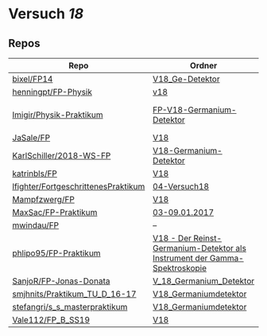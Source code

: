 # Versuch *18*

## Repos

|                                       Repo                                       |                                                                                                          Ordner                                                                                                           |                                                                               PDFs                                                                                |
|----------------------------------------------------------------------------------|---------------------------------------------------------------------------------------------------------------------------------------------------------------------------------------------------------------------------|-------------------------------------------------------------------------------------------------------------------------------------------------------------------|
|[bixel/FP14](../repo/bixel/FP14)                                                  |[V18_Ge-Detektor](https://github.com/bixel/FP14/tree/master/V18_Ge-Detektor)                                                                                                                                               |–                                                                                                                                                                  |
|[henningpt/FP-Physik](../repo/henningpt/FP-Physik)                                |[v18](https://github.com/henningpt/FP-Physik/tree/master/v18)                                                                                                                                                              |–                                                                                                                                                                  |
|[Imigir/Physik-Praktikum](../repo/Imigir/Physik-Praktikum)                        |[FP-V18-Germanium-Detektor](https://github.com/Imigir/Physik-Praktikum/tree/master/FP-V18-Germanium-Detektor)                                                                                                              |[FP-V18w.pdf](https://docs.google.com/viewer?url=https://raw.githubusercontent.com/NicoWeio/awesome-ap-pdfs/main/Imigir%E2%88%95Physik-Praktikum/18/FP-V18w.pdf) \*|
|[JaSale/FP](../repo/JaSale/FP)                                                    |[V18](https://github.com/JaSale/FP/tree/master/V18)                                                                                                                                                                        |–                                                                                                                                                                  |
|[KarlSchiller/2018-WS-FP](../repo/KarlSchiller/2018-WS-FP)                        |[V18-Germanium-Detektor](https://github.com/KarlSchiller/2018-WS-FP/tree/master/V18-Germanium-Detektor)                                                                                                                    |–                                                                                                                                                                  |
|[katrinbls/FP](../repo/katrinbls/FP)                                              |[V18](https://github.com/katrinbls/FP/tree/master/V18)                                                                                                                                                                     |–                                                                                                                                                                  |
|[lfighter/FortgeschrittenesPraktikum](../repo/lfighter/FortgeschrittenesPraktikum)|[04-Versuch18](https://github.com/lfighter/FortgeschrittenesPraktikum/tree/master/04-Versuch18)                                                                                                                            |–                                                                                                                                                                  |
|[Mampfzwerg/FP](../repo/Mampfzwerg/FP)                                            |[V18](https://github.com/Mampfzwerg/FP/tree/master/V18)                                                                                                                                                                    |[main.pdf](https://docs.google.com/viewer?url=https://raw.githubusercontent.com/Mampfzwerg/FP/master/V18/main.pdf)                                                 |
|[MaxSac/FP-Praktikum](../repo/MaxSac/FP-Praktikum)                                |[03-09.01.2017](https://github.com/MaxSac/FP-Praktikum/tree/master/03-09.01.2017)                                                                                                                                          |–                                                                                                                                                                  |
|[mwindau/FP](../repo/mwindau/FP)                                                  |–                                                                                                                                                                                                                          |[V18.pdf](https://docs.google.com/viewer?url=https://raw.githubusercontent.com/mwindau/FP/master/FP_Bachelor/V18.pdf)                                              |
|[phlipo95/FP-Praktikum](../repo/phlipo95/FP-Praktikum)                            |[V18 - Der Reinst-Germanium-Detektor als Instrument der Gamma-Spektroskopie](https://github.com/phlipo95/FP-Praktikum/tree/master/V18%20-%20Der%20Reinst-Germanium-Detektor%20als%20Instrument%20der%20Gamma-Spektroskopie)|–                                                                                                                                                                  |
|[SanjoR/FP-Jonas-Donata](../repo/SanjoR/FP-Jonas-Donata)                          |[V_18_Germanium_Detektor](https://github.com/SanjoR/FP-Jonas-Donata/tree/master/BFP/V_18_Germanium_Detektor)                                                                                                               |–                                                                                                                                                                  |
|[smjhnits/Praktikum_TU_D_16-17](../repo/smjhnits/Praktikum_TU_D_16-17)            |[V18_Germaniumdetektor](https://github.com/smjhnits/Praktikum_TU_D_16-17/tree/master/Fortgeschrittenenpraktikum/Protokolle/V18_Germaniumdetektor)                                                                          |–                                                                                                                                                                  |
|[stefangri/s_s_masterpraktikum](../repo/stefangri/s_s_masterpraktikum)            |[V18_Germaniumdetektor](https://github.com/stefangri/s_s_masterpraktikum/tree/master/V18_Germaniumdetektor)                                                                                                                |–                                                                                                                                                                  |
|[Vale112/FP_B_SS19](../repo/Vale112/FP_B_SS19)                                    |[V18](https://github.com/Vale112/FP_B_SS19/tree/master/V18)                                                                                                                                                                |–                                                                                                                                                                  |
